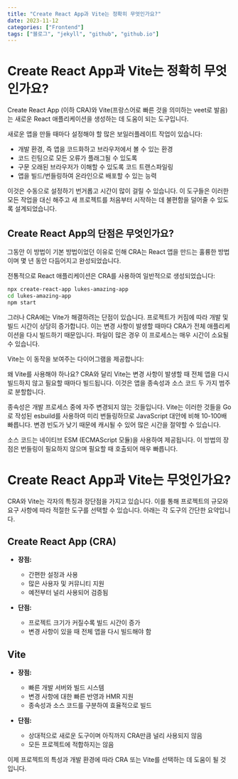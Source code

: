 ```yaml
---
title: "Create React App과 Vite는 정확히 무엇인가요?"
date: 2023-11-12
categories: ["Frontend"]
tags: ["블로그", "jekyll", "github", "github.io"]
---
```


# Create React App과 Vite는 정확히 무엇인가요?

Create React App (이하 CRA)와 Vite(프랑스어로 빠른 것을 의미하는 veet로 발음)는 새로운 React 애플리케이션을 생성하는 데 도움이 되는 도구입니다.

새로운 앱을 만들 때마다 설정해야 할 많은 보일러플레이트 작업이 있습니다:

- 개발 환경, 즉 앱을 코드화하고 브라우저에서 볼 수 있는 환경
- 코드 린팅으로 모든 오류가 플래그될 수 있도록
- 구문 오래된 브라우저가 이해할 수 있도록 코드 트랜스파일링
- 앱을 빌드/번들링하여 온라인으로 배포할 수 있는 능력

이것은 수동으로 설정하기 번거롭고 시간이 많이 걸릴 수 있습니다. 이 도구들은 이러한 모든 작업을 대신 해주고 새 프로젝트를 처음부터 시작하는 데 불편함을 덜어줄 수 있도록 설계되었습니다.

## Create React App의 단점은 무엇인가요?

그동안 이 방법이 기본 방법이었던 이유로 인해 CRA는 React 앱을 만드는 훌륭한 방법이며 몇 년 동안 다듬어지고 완성되었습니다.

전통적으로 React 애플리케이션은 CRA를 사용하여 일반적으로 생성되었습니다:

```bash
npx create-react-app lukes-amazing-app
cd lukes-amazing-app
npm start
```

그러나 CRA에는 Vite가 해결하려는 단점이 있습니다. 프로젝트가 커짐에 따라 개발 및 빌드 시간이 상당히 증가합니다. 이는 변경 사항이 발생할 때마다 CRA가 전체 애플리케이션을 다시 빌드하기 때문입니다. 파일이 많은 경우 이 프로세스는 매우 시간이 소요될 수 있습니다.

Vite는 이 동작을 보여주는 다이어그램을 제공합니다:

왜 Vite를 사용해야 하나요?
CRA와 달리 Vite는 변경 사항이 발생할 때 전체 앱을 다시 빌드하지 않고 필요할 때마다 빌드됩니다. 이것은 앱을 종속성과 소스 코드 두 가지 범주로 분할합니다.

종속성은 개발 프로세스 중에 자주 변경되지 않는 것들입니다. Vite는 이러한 것들을 Go로 작성된 esbuild를 사용하여 미리 번들링하므로 JavaScript 대안에 비해 10-100배 빠릅니다. 변경 빈도가 낮기 때문에 캐시될 수 있어 많은 시간을 절약할 수 있습니다.

소스 코드는 네이티브 ESM (ECMAScript 모듈)을 사용하여 제공됩니다. 이 방법의 장점은 번들링이 필요하지 않으며 필요할 때 호출되어 매우 빠릅니다.

# Create React App과 Vite는 무엇인가요?

CRA와 Vite는 각자의 특징과 장단점을 가지고 있습니다. 이를 통해 프로젝트의 규모와 요구 사항에 따라 적절한 도구를 선택할 수 있습니다. 아래는 각 도구의 간단한 요약입니다.

## Create React App (CRA)

- **장점:**

  - 간편한 설정과 사용
  - 많은 사용자 및 커뮤니티 지원
  - 예전부터 널리 사용되어 검증됨

- **단점:**
  - 프로젝트 크기가 커질수록 빌드 시간이 증가
  - 변경 사항이 있을 때 전체 앱을 다시 빌드해야 함

## Vite

- **장점:**

  - 빠른 개발 서버와 빌드 시스템
  - 변경 사항에 대한 빠른 반영과 HMR 지원
  - 종속성과 소스 코드를 구분하여 효율적으로 빌드

- **단점:**
  - 상대적으로 새로운 도구이며 아직까지 CRA만큼 널리 사용되지 않음
  - 모든 프로젝트에 적합하지는 않음

이제 프로젝트의 특성과 개발 환경에 따라 CRA 또는 Vite를 선택하는 데 도움이 될 것입니다.
